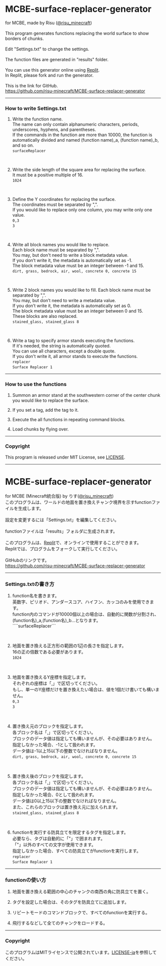 # MCBE-surface-replacer-generator

for MCBE, made by Risu ([@risu_minecraft](https://twitter.com/risu_minecraft))<br>
<br>
This program generates functions replacing the world surface to show borders of chunks.<br>
<br>
Edit "Settings.txt" to change the settings.<br>
<br>
The function files are generated in "results" folder.<br>
<br>
You can use this generator online using [Replit](https://replit.com/@risumcbe/MCBE-surface-replacer-generator).<br>
In Replit, please fork and run the generator.<br>
<br>
This is the link for GitHub.<br>
https://github.com/risu-minecraft/MCBE-surface-replacer-generator
<br>

------------------------------------------------------------

### How to write Settings.txt<br>

1. Write the function name.<br>
The name can only contain alphanumeric characters, periods, underscores, hyphens, and parentheses.<br>
If the commands in the function are more than 10000, the function is automatically divided and named (function name)_a, (function name)_b, and so on.<br>
```surfaceReplacer```<br>
<br>

2. Write the side length of the square area for replacing the surface.<br>
It must be a positive multiple of 16.<br>
```1024```<br>
<br>

3. Define the Y coordinates for replacing the surface.<br>
The coordinates must be separated by ",".<br>
If you would like to replace only one column, you may write only one value.<br>
```0,3```<br>
```3```<br>
<br>

4. Write all block names you would like to replace.<br>
Each block name must be separated by ",".<br>
You may, but don't need to write a block metadata value.<br>
If you don’t write it, the metadata is automatically set as -1.<br>
The block metadata value must be an integer between -1 and 15.<br>
```dirt, grass, bedrock, air, wool, concrete 0, concrete 15```<br>
<br>

5. Write 2 block names you would like to fill. Each block name must be separated by ",".<br>
You may, but don’t need to write a metadata value.<br>
If you don’t write it, the metadata is automatically set as 0.<br>
The block metadata value must be an integer between 0 and 15.<br>
These blocks are also replaced.<br>
```stained_glass, stained_glass 8```<br>
<br>

6. Write a tag to specify armor stands executing the functions.<br>
If it's needed, the string is automatically quoted.<br>
You can use all characters, except a double quote.<br>
If you don't write it, all armor stands to execute the functions.<br>
```replacer```<br>
```Surface Replacer 1```<br>

------------------------------------------------------------
### How to use the functions <br>

1. Summon an armor stand at the southwestern corner of the center chunk you would like to replace the surface. <br>

2. If you set a tag, add the tag to it. <br>

3. Execute the all functions in repeating command blocks. <br>

4. Load chunks by flying over. <br>

------------------------------------------------------------
### Copyright <br>
This program is released under MIT License, see [LICENSE](https://github.com/risu-minecraft/MCBE-surface-replacer-generator/blob/main/LICENSE).

------------------------------------------------------------

# MCBE-surface-replacer-generator

for MCBE (Minecraft統合版) by りす([@risu_minecraft](https://twitter.com/risu_minecraft))
<br> 
このプログラムは、ワールドの地面を置き換えチャンク境界を示すfunctionファイルを生成します。<br>
<br>
設定を変更するには「Settings.txt」を編集してください。<br>
<br>
functionファイルは「results」フォルダに生成されます。<br>
<br>
このプログラムは、[Replit](https://replit.com/@risumcbe/MCBE-surface-replacer-generator)で、オンラインで使用することができます。<br>
Replitでは、プログラムをフォークして実行してください。<br>
<br> 
GitHubのリンクです。<br> 
https://github.com/risu-minecraft/MCBE-surface-replacer-generator 
<br> 

------------------------------------------------------------ 

### Settings.txtの書き方<br>

1. function名を書きます。<br>
英数字、ピリオド、アンダースコア、ハイフン、カッコのみを使用できます。<br>
function内のコマンドが10000個以上の場合は、自動的に関数が分割され、(function名)_a,(function名)_b...となります。<br>
````surfaceReplacer```<br>
<br> 

2. 地面を置き換える正方形の範囲の1辺の長さを指定します。<br>
16の正の倍数である必要があります。<br>
```1024```<br>
<br>

3. 地面を置き換えるY座標を指定します。<br>
それぞれの座標は「,」で区切ってください。<br>
もし、単一のY座標だけを置き換えたい場合は、値を1個だけ書いても構いません。<br>
```0,3```<br>
```3```<br> 
<br>

4. 置き換え元のブロックを指定します。<br>
各ブロック名は「,」で区切ってください。<br>
ブロックのデータ値は指定しても構いませんが、その必要はありません。<br>
指定しなかった場合、-1として扱われます。<br>
データ値は-1以上15以下の整数でなければなりません。<br>
```dirt, grass, bedrock, air, wool, concrete 0, concrete 15```<br>
<br> 

5. 置き換え後のブロックを指定します。<br>
各ブロック名は「,」で区切ってください。<br>
ブロックのデータ値は指定しても構いませんが、その必要はありません。<br>
指定しなかった場合、0として扱われます。<br>
データ値は0以上15以下の整数でなければなりません。<br>
また、これらのブロックは置き換え元に加えられます。<br> 
```stained_glass, stained_glass 8```<br>
<br> 

6. functionを実行する防具立てを限定するタグを指定します。<br>
必要なら、タグは自動的に「"」で囲まれます。<br>
「"」以外のすべての文字が使用できます。<br>
指定しなかった場合、すべての防具立てがfunctionを実行します。<br>
```replacer```<br>
```Surface Replacer 1```<br>

------------------------------------------------------------ 
### functionの使い方 <br>

1. 地面を置き換える範囲の中心のチャンクの南西の角に防具立てを置く。<br>

2. タグを設定した場合は、そのタグを防具立てに追加します。<br>

3. リピートモードのコマンドブロックで、すべてのfunctionを実行する。<br>

4. 飛行するなどして全てのチャンクをロードする。<br>

------------------------------------------------------------ 
### Copyright <br>
このプログラムはMITライセンスで公開されています。[LICENSE-ja](https://github.com/risu-minecraft/MCBE-surface-replacer-generator/blob/main/LICENSE-ja)を参照してください。
